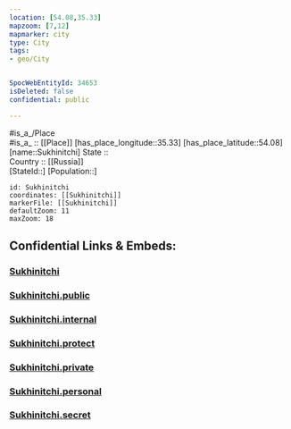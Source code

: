 ```yaml
---
location: [54.08,35.33] 
mapzoom: [7,12] 
mapmarker: city 
type: City
tags:
- geo/City


SpocWebEntityId: 34653
isDeleted: false
confidential: public

---
```

#is_a_/Place  
#is_a_ :: [[Place]] 
[has_place_longitude::35.33] 
[has_place_latitude::54.08] 
[name::Sukhinitchi] 
State ::  
Country :: [[Russia]]  
[StateId::] 
[Population::] 



```leaflet
id: Sukhinitchi
coordinates: [[Sukhinitchi]] 
markerFile: [[Sukhinitchi]] 
defaultZoom: 11 
maxZoom: 18
```


## Confidential Links & Embeds: 

### [Sukhinitchi](/_Standards/Earth/Continent/Europe/Europe~East/Russia/Russia~Central/Kaluga_Oblast/City/Sukhinitchi.md) 

### [Sukhinitchi.public](/_public/Earth/Continent/Europe/Europe~East/Russia/Russia~Central/Kaluga_Oblast/City/Sukhinitchi.public.md) 

### [Sukhinitchi.internal](/_internal/Earth/Continent/Europe/Europe~East/Russia/Russia~Central/Kaluga_Oblast/City/Sukhinitchi.internal.md) 

### [Sukhinitchi.protect](/_protect/Earth/Continent/Europe/Europe~East/Russia/Russia~Central/Kaluga_Oblast/City/Sukhinitchi.protect.md) 

### [Sukhinitchi.private](/_private/Earth/Continent/Europe/Europe~East/Russia/Russia~Central/Kaluga_Oblast/City/Sukhinitchi.private.md) 

### [Sukhinitchi.personal](/_personal/Earth/Continent/Europe/Europe~East/Russia/Russia~Central/Kaluga_Oblast/City/Sukhinitchi.personal.md) 

### [Sukhinitchi.secret](/_secret/Earth/Continent/Europe/Europe~East/Russia/Russia~Central/Kaluga_Oblast/City/Sukhinitchi.secret.md)

